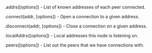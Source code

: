 
.addrs([options])  - List of known addresses of each peer connected.

.connect(addr, [options]) - Open a connection to a given address.

.disconnect(addr, [options]) - Close a connection on a given address.

.localAddrs([options]) - Local addresses this node is listening on.

.peers([options]) - List out the peers that we have connections with.